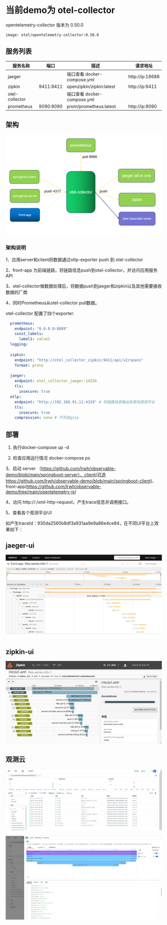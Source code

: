 # 当前demo为 otel-collector

opentelemetry-collector 版本为 0.50.0

```
image: otel/opentelemetry-collector:0.50.0
```

## 服务列表

| 服务名称                                   | 端口        | 描述                       | 请求地址            |
| -------------------------------------- | --------- | ------------------------ | --------------- |
| jaeger                                 |           | 端口查看 docker-compose.yml  | http://ip:16686 |
| zipkin                                 | 9411:9411 | openzipkin/zipkin:latest | http://ip:9411  |
| otel-collector                         |           | 端口查看 docker-compose.yml  |                 |
| prometheus                             | 9090:9090 | prom/prometheus:latest   | http://ip:9090  |

## 架构

![](../images/otel-collector.png)

### 架构说明

1、应用server和client将数据通过otlp-exporter push 到 otel-collector

2、front-app 为前端链路，将链路信息push到otel-collector，并访问应用服务API

3、otel-collector做数据处理后，将数据push到jaeger和zipkin以及其他需要接收数据的厂商

4、同时Prometheus从otel-collector pull数据。

otel-collector 配置了四个exporter.

```yaml
  prometheus:
    endpoint: "0.0.0.0:8889"
    const_labels:
      label1: value1
  logging:

  zipkin:
    endpoint: "http://otel_collector_zipkin:9411/api/v2/spans"
    format: proto

  jaeger:
    endpoint: otel_collector_jaeger:14250
    tls:
      insecure: true
  otlp:
    endpoint: "http://192.168.91.11:4319" # 将链路信息输出到其他观测平台
    tls:
      insecure: true
    compression: none # 不开启gzip
```

## 部署

1. 执行docker-compose up -d

2. 检查应用运行情况 docker-compose ps 

3、启动 server （https://github.com/lrwh/observable-demo/blob/main/springboot-server）、client(可选 https://github.com/lrwh/observable-demo/blob/main/springboot-client)、front-app(https://github.com/lrwh/observable-demo/tree/main/opentelemetry-js)

4、访问 http://<front-app-host>:<front-app-port>/xml-http-request，产生trace信息并调用接口。

5、查看各个观测平台UI

如产生traceId：930da2560b8df3a931aa9e9a86e4ce84，在不同UI平台上效果如下：

## jaeger-ui
![jaeger-ui](../images/jaeger-ui.png)

## zipkin-ui
![zipkin-ui](../images/zipkin-ui.png)

## 观测云
![guance-trace-list](../images/guance-trace-list.png)

![guance-trace-ui](../images/guance-trace-ui.png)
